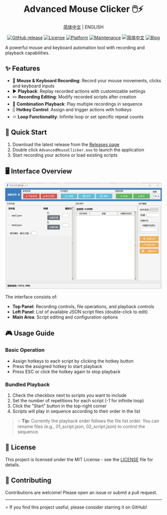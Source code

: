 <div align="center"><h1>Advanced Mouse Clicker 🖱️⚡</h1>

<a href="README_zh.md">简体中文</a>  | ENGLISH

[![GitHub release](https://img.shields.io/github/release/AMTOPA/Advanced-Mouse-Clicker.svg)](https://github.com/AMTOPA/Advanced-Mouse-Clicker/releases)
[![License](https://img.shields.io/badge/license-MIT-blue.svg)](https://opensource.org/licenses/MIT)
[![Platform](https://img.shields.io/badge/platform-Windows-blue)](https://www.microsoft.com/windows)
[![Maintenance](https://img.shields.io/badge/Maintained%3F-yes-green.svg)](https://github.com/AMTOPA/Advanced-Mouse-Clicker/graphs/commit-activity)
[![简体中文](https://img.shields.io/badge/语言-简体中文-red)](README_zh.md)
[![Blog](https://img.shields.io/badge/📖_My_Blog-math--enthusiast.top-FF5733)](https://math-enthusiast.top/)

</div>
  
A powerful mouse and keyboard automation tool with recording and playback capabilities.

## ✨ Features

- 🎥 **Mouse & Keyboard Recording**: Record your mouse movements, clicks and keyboard inputs
- ▶️ **Playback**: Replay recorded actions with customizable settings
- ✏️ **Recording Editing**: Modify recorded scripts after creation
- 🔄 **Combination Playback**: Play multiple recordings in sequence
- 🎚️ **Hotkey Control**: Assign and trigger actions with hotkeys
- ♾️ **Loop Functionality**: Infinite loop or set specific repeat counts

## 🚀 Quick Start

1. Download the latest release from the [Releases page](https://github.com/AMTOPA/Advanced-Mouse-Clicker/releases)
2. Double click `AdvancedMouseClicker.exe` to launch the application
3. Start recording your actions or load existing scripts

## 🖥️ Interface Overview

![Application Layout](pic/layout.png)

The interface consists of:

- **Top Panel**: Recording controls, file operations, and playback controls
- **Left Panel**: List of available JSON script files (double-click to edit)
- **Main Area**: Script editing and configuration options

## 🎮 Usage Guide

### Basic Operation

- Assign hotkeys to each script by clicking the hotkey button
- Press the assigned hotkey to start playback
- Press ESC or click the hotkey again to stop playback

### Bundled Playback

1. Check the checkbox next to scripts you want to include
2. Set the number of repetitions for each script (-1 for infinite loop)
3. Click the "Start" button in the top-right corner
4. Scripts will play in sequence according to their order in the list

> 💡 **Tip**: Currently the playback order follows the file list order. You can rename files (e.g., 01_script.json, 02_script.json) to control the sequence.

## 📜 License

This project is licensed under the MIT License - see the [LICENSE](LICENSE) file for details.

## 🤝 Contributing

Contributions are welcome! Please open an issue or submit a pull request.

---

⭐ If you find this project useful, please consider starring it on GitHub!
